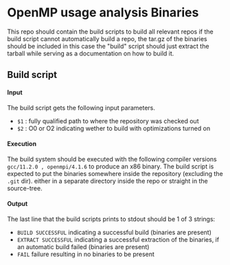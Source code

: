 # OpenMP usage analysis Binaries

This repo should contain the build scripts to build all relevant repos
if the build script cannot automatically build a repo, the tar.gz of the binaries should be included
in this case the "build" script should just extract the tarball while serving as a documentation on how to build it.

## Build script

#### Input

The build script gets the following input parameters.

* `$1` : fully qualified path to where the repository was checked out
* `$2` : O0 or O2 indicating wether to build with optimizations turned on


#### Execution
The build system should be executed with the following compiler versions `gcc/11.2.0 , openmpi/4.1.6` to produce an x86 binary.
The build script is expected to put the binaries somewhere inside the repository (excluding the `.git` dir).
either in a separate directory inside the repo or straight in the source-tree.

#### Output
The last line that the build scripts prints to stdout should be 1 of 3 strings:
* `BUILD SUCCESSFUL` indicating a successful build (binaries are present)
* `EXTRACT SUCCESSFUL` indicating a successful extraction of the binaries, if an automatic build failed (binaries are present)
* `FAIL` failure resulting in no binaries to be present


